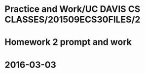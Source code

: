 # Practice and Work/UC DAVIS CS CLASSES/201509ECS30FILES/2
# Homework 2 prompt and work
# 2016-03-03
